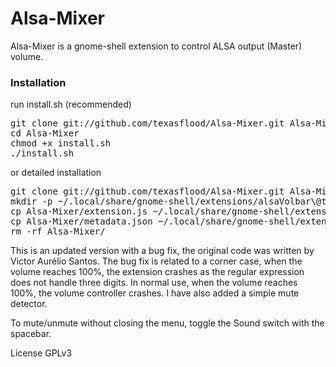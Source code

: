 Alsa-Mixer
==========
Alsa-Mixer is a gnome-shell extension to control ALSA output (Master) volume.

<h3> Installation </h3>
run install.sh (recommended)
<pre>
git clone git://github.com/texasflood/Alsa-Mixer.git Alsa-Mixer
cd Alsa-Mixer
chmod +x install.sh
./install.sh
</pre>
or detailed installation
<pre>
git clone git://github.com/texasflood/Alsa-Mixer.git Alsa-Mixer
mkdir -p ~/.local/share/gnome-shell/extensions/alsaVolbar\@texasflood.github.com
cp Alsa-Mixer/extension.js ~/.local/share/gnome-shell/extensions/alsaVolbar\@texasflood.github.com
cp Alsa-Mixer/metadata.json ~/.local/share/gnome-shell/extensions/alsaVolbar\@texasflood.github.com
rm -rf Alsa-Mixer/
</pre>

This is an updated version with a bug fix, the original code was written by Victor Aurélio Santos.
The bug fix is related to a corner case, when the volume reaches 100%, the extension crashes as the regular expression does not handle three digits. In normal use, when the volume reaches 100%, the volume controller crashes. I have also added a simple mute detector.

To mute/unmute without closing the menu, toggle the Sound switch with the spacebar.

License GPLv3
